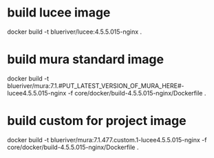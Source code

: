 # build lucee image
docker build -t blueriver/lucee:4.5.5.015-nginx .

# build mura standard image
docker build -t blueriver/mura:7.1.#PUT_LATEST_VERSION_OF_MURA_HERE#-lucee4.5.5.015-nginx  -f core/docker/build-4.5.5.015-nginx/Dockerfile .

# build custom for project image
docker build -t blueriver/mura:7.1.477.custom.1-lucee4.5.5.015-nginx  -f core/docker/build-4.5.5.015-nginx/Dockerfile .
